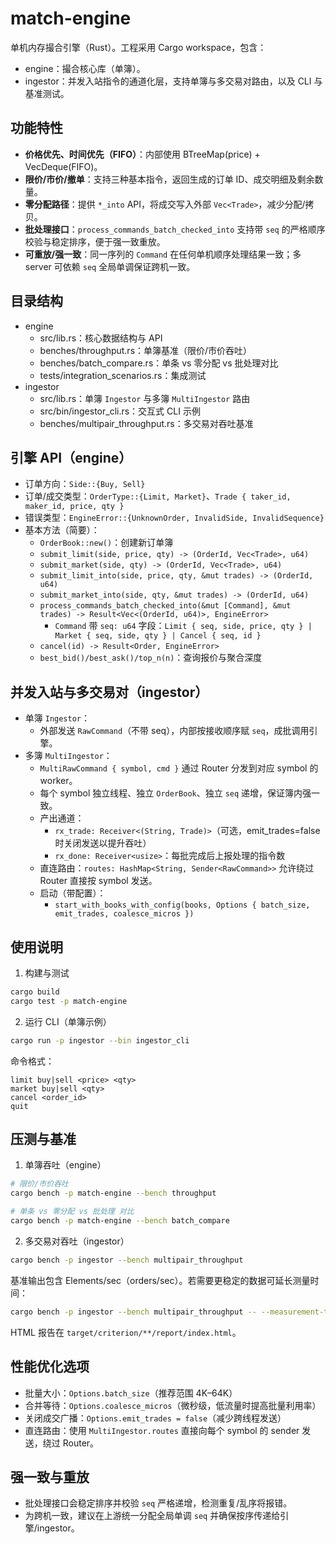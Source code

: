 # match-engine

单机内存撮合引擎（Rust）。工程采用 Cargo workspace，包含：

- engine：撮合核心库（单簿）。
- ingestor：并发入站指令的通道化层，支持单簿与多交易对路由，以及 CLI 与基准测试。

## 功能特性

- **价格优先、时间优先（FIFO）**：内部使用 BTreeMap(price) + VecDeque(FIFO)。
- **限价/市价/撤单**：支持三种基本指令，返回生成的订单 ID、成交明细及剩余数量。
- **零分配路径**：提供 `*_into` API，将成交写入外部 `Vec<Trade>`，减少分配/拷贝。
- **批处理接口**：`process_commands_batch_checked_into` 支持带 `seq` 的严格顺序校验与稳定排序，便于强一致重放。
- **可重放/强一致**：同一序列的 `Command` 在任何单机顺序处理结果一致；多 server 可依赖 `seq` 全局单调保证跨机一致。

## 目录结构

- engine
  - src/lib.rs：核心数据结构与 API
  - benches/throughput.rs：单簿基准（限价/市价吞吐）
  - benches/batch_compare.rs：单条 vs 零分配 vs 批处理对比
  - tests/integration_scenarios.rs：集成测试
- ingestor
  - src/lib.rs：单簿 `Ingestor` 与多簿 `MultiIngestor` 路由
  - src/bin/ingestor_cli.rs：交互式 CLI 示例
  - benches/multipair_throughput.rs：多交易对吞吐基准

## 引擎 API（engine）

- 订单方向：`Side::{Buy, Sell}`
- 订单/成交类型：`OrderType::{Limit, Market}`、`Trade { taker_id, maker_id, price, qty }`
- 错误类型：`EngineError::{UnknownOrder, InvalidSide, InvalidSequence}`
- 基本方法（简要）：
  - `OrderBook::new()`：创建新订单簿
  - `submit_limit(side, price, qty) -> (OrderId, Vec<Trade>, u64)`
  - `submit_market(side, qty) -> (OrderId, Vec<Trade>, u64)`
  - `submit_limit_into(side, price, qty, &mut trades) -> (OrderId, u64)`
  - `submit_market_into(side, qty, &mut trades) -> (OrderId, u64)`
  - `process_commands_batch_checked_into(&mut [Command], &mut trades) -> Result<Vec<(OrderId, u64)>, EngineError>`
    - `Command` 带 `seq: u64` 字段：`Limit { seq, side, price, qty } | Market { seq, side, qty } | Cancel { seq, id }`
  - `cancel(id) -> Result<Order, EngineError>`
  - `best_bid()/best_ask()/top_n(n)`：查询报价与聚合深度

## 并发入站与多交易对（ingestor）

- 单簿 `Ingestor`：
  - 外部发送 `RawCommand`（不带 seq），内部按接收顺序赋 `seq`，成批调用引擎。
- 多簿 `MultiIngestor`：
  - `MultiRawCommand { symbol, cmd }` 通过 Router 分发到对应 symbol 的 worker。
  - 每个 symbol 独立线程、独立 `OrderBook`、独立 `seq` 递增，保证簿内强一致。
  - 产出通道：
    - `rx_trade: Receiver<(String, Trade)>`（可选，emit_trades=false 时关闭发送以提升吞吐）
    - `rx_done: Receiver<usize>`：每批完成后上报处理的指令数
  - 直连路由：`routes: HashMap<String, Sender<RawCommand>>` 允许绕过 Router 直接按 symbol 发送。
  - 启动（带配置）：
    - `start_with_books_with_config(books, Options { batch_size, emit_trades, coalesce_micros })`

## 使用说明

1) 构建与测试

```bash
cargo build
cargo test -p match-engine
```

2) 运行 CLI（单簿示例）

```bash
cargo run -p ingestor --bin ingestor_cli
```

命令格式：

```
limit buy|sell <price> <qty>
market buy|sell <qty>
cancel <order_id>
quit
```

## 压测与基准

1) 单簿吞吐（engine）

```bash
# 限价/市价吞吐
cargo bench -p match-engine --bench throughput

# 单条 vs 零分配 vs 批处理 对比
cargo bench -p match-engine --bench batch_compare
```

2) 多交易对吞吐（ingestor）

```bash
cargo bench -p ingestor --bench multipair_throughput
```

基准输出包含 Elements/sec（orders/sec）。若需要更稳定的数据可延长测量时间：

```bash
cargo bench -p ingestor --bench multipair_throughput -- --measurement-time 10
```

HTML 报告在 `target/criterion/**/report/index.html`。

## 性能优化选项

- 批量大小：`Options.batch_size`（推荐范围 4K–64K）
- 合并等待：`Options.coalesce_micros`（微秒级，低流量时提高批量利用率）
- 关闭成交广播：`Options.emit_trades = false`（减少跨线程发送）
- 直连路由：使用 `MultiIngestor.routes` 直接向每个 symbol 的 sender 发送，绕过 Router。

## 强一致与重放

- 批处理接口会稳定排序并校验 `seq` 严格递增，检测重复/乱序将报错。
- 为跨机一致，建议在上游统一分配全局单调 `seq` 并确保按序传递给引擎/ingestor。